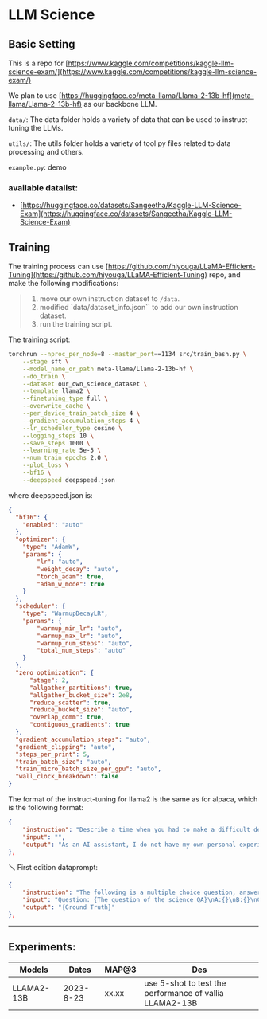 # LLM Science

## Basic Setting
This is a repo for [https://www.kaggle.com/competitions/kaggle-llm-science-exam/](https://www.kaggle.com/competitions/kaggle-llm-science-exam/)

We plan to use [https://huggingface.co/meta-llama/Llama-2-13b-hf](meta-llama/Llama-2-13b-hf) as our backbone LLM.


`data/`: The data folder holds a variety of data that can be used to instruct-tuning the LLMs.

`utils/`: The utils folder holds a variety of tool py files related to data processing and others.

`example.py`: demo

### available datalist: 
- [https://huggingface.co/datasets/Sangeetha/Kaggle-LLM-Science-Exam](https://huggingface.co/datasets/Sangeetha/Kaggle-LLM-Science-Exam)


## Training

The training process can use [https://github.com/hiyouga/LLaMA-Efficient-Tuning](https://github.com/hiyouga/LLaMA-Efficient-Tuning) repo, and make the following modifications:
> 1. move our own instruction dataset to `/data`.
> 2. modified `data/dataset_info.json`` to add our own instruction dataset.
> 3. run the training script.

The training script:

```bash
torchrun --nproc_per_node=8 --master_port==1134 src/train_bash.py \
    --stage sft \
    --model_name_or_path meta-llama/Llama-2-13b-hf \
    --do_train \
    --dataset our_own_science_dataset \
    --template llama2 \
    --finetuning_type full \
    --overwrite_cache \
    --per_device_train_batch_size 4 \
    --gradient_accumulation_steps 4 \
    --lr_scheduler_type cosine \
    --logging_steps 10 \
    --save_steps 1000 \
    --learning_rate 5e-5 \
    --num_train_epochs 2.0 \
    --plot_loss \
    --bf16 \
    --deepspeed deepspeed.json
```
where deepspeed.json is:
```json
{
  "bf16": {
    "enabled": "auto"
  },
  "optimizer": {
    "type": "AdamW",
    "params": {
        "lr": "auto",
        "weight_decay": "auto",
        "torch_adam": true,
        "adam_w_mode": true
    }
  },
  "scheduler": {
    "type": "WarmupDecayLR",
    "params": {
        "warmup_min_lr": "auto",
        "warmup_max_lr": "auto",
        "warmup_num_steps": "auto",
        "total_num_steps": "auto"
    }
  },
  "zero_optimization": {
      "stage": 2,
      "allgather_partitions": true,
      "allgather_bucket_size": 2e8,
      "reduce_scatter": true,
      "reduce_bucket_size": "auto",
      "overlap_comm": true,
      "contiguous_gradients": true
  },
  "gradient_accumulation_steps": "auto",
  "gradient_clipping": "auto",
  "steps_per_print": 5,
  "train_batch_size": "auto",
  "train_micro_batch_size_per_gpu": "auto",
  "wall_clock_breakdown": false
}
```

The format of the instruct-tuning for llama2 is the same as for alpaca, which is the following format:
```json
{
    "instruction": "Describe a time when you had to make a difficult decision.",
    "input": "",
    "output": "As an AI assistant, I do not have my own personal experiences or physical existence. However, I am programmed to make decisions based on algorithms, logic, and data. There are times when I encounter a situation where making a decision is difficult because there may be conflicting information or multiple possible outcomes. In such cases, I use my ability to analyze and weigh the risks and benefits of each option and come to a conclusion that is most likely to achieve the desired result."
},
```
🪛 First edition dataprompt:
```json
{
    "instruction": "The following is a multiple choice question, answer to the best of your capabilities.",
    "input": "Question: {The question of the science QA}\nA:{}\nB:{}\nC:{}\nD:{}\nE:{}",
    "output": "{Ground Truth}"
},
```

-----------------------------------------------------------------

## Experiments:

| Models | Dates | MAP@3 |  Des  |
|--------| ------|-------|-------|
| LLAMA2-13B | 2023-8-23 | xx.xx| use 5-shot to test the performance of vallia LLAMA2-13B

